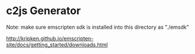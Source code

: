# c2js Generator

Note: make sure emscripten sdk is installed into this directory as "./emsdk"

http://kripken.github.io/emscripten-site/docs/getting_started/downloads.html
